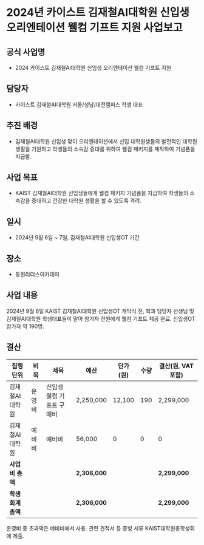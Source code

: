 2024년 카이스트 김재철AI대학원 신입생 오리엔테이션 웰컴 기프트 지원 사업보고
===

## 공식 사업명
- 2024 카이스트 김재철AI대학원 신입생 오리엔테이션 웰컴 기프트 지원
 
## 담당자
- 카이스트 김재철AI대학원 서울/성남/대전캠퍼스 학생 대표

## 추진 배경
- 김재철AI대학원 신입생 맞이 오리엔테이션에서 신입 대학원생들의 발전적인 대학원 생활을 기원하고 학생들의 소속감 증대를 위하여 웰컴 패키지를 제작하여 기념품을 지급함.
  
## 사업 목표
- KAIST 김재철AI대학원 신입생들에게 웰컴 패키지 기념품을 지급하여 학생들의 소속감을 증대하고 건강한 대학원 생활을 할 수 있도록 격려.

## 일시
- 2024년 9월 6일 ~ 7일, 김재철AI대학원 신입생OT 기간
  
## 장소
- 동원리더스아카데미

## 사업 내용
2024년 9월 6일 KAIST 김재철AI대학원 신입생OT 개막식 전, 학과 담당자 선생님 및 김재철AI대학원 학생대표들이 맡아 참가자 전원에게 웰컴 기프트 제공 완료.
신입생OT 참가자 약 190명.


## 결산
| 집행단위 | 비목 | 세목 | 예산 | 단가(원) | 수량 | 결산(원, VAT 포함) |
|--------------------|--------|------|------------------------|----------| ---- | ----------- |
| 김재철AI대학원 | 운영비 | 신입생 웰컴 기프트 구매비 | 2,250,000 |  12,100 | 190 | 2,299,000 | 
| 김재철AI대학원 | 예비비 | 예비비 | 56,000 | 0 | 0 | 0 |
|   **사업비 총액**  |       |       |  **2,306,000**   |      |   | **2,299,000**|
|   **학생회계 총액**  |       |       |  **2,306,000**  |   |     |**2,299,000**|

운영비 중 초과액은 예비비에서 사용.
관련 견적서 등 증빙 서류 KAIST대학원총학생회에 제출.


